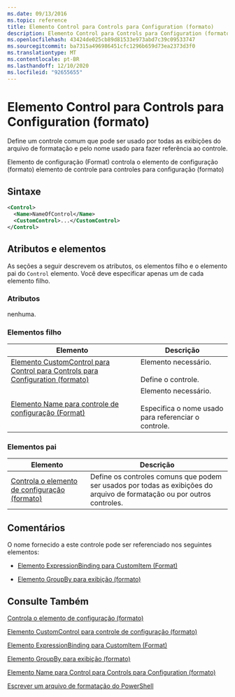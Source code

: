 ```yaml
---
ms.date: 09/13/2016
ms.topic: reference
title: Elemento Control para Controls para Configuration (formato)
description: Elemento Control para Controls para Configuration (formato)
ms.openlocfilehash: 43424de025cb89d81533e973abd7c39c09533747
ms.sourcegitcommit: ba7315a496986451cfc1296b659d73ea2373d3f0
ms.translationtype: MT
ms.contentlocale: pt-BR
ms.lasthandoff: 12/10/2020
ms.locfileid: "92655655"
---
```

# <a name="control-element-for-controls-for-configuration-format"></a>Elemento Control para Controls para Configuration (formato)

Define um controle comum que pode ser usado por todas as exibições do arquivo de formatação e pelo nome usado para fazer referência ao controle.

Elemento de configuração (Format) controla o elemento de configuração (formato) elemento de controle para controles para configuração (formato)

## <a name="syntax"></a>Sintaxe

```xml
<Control>
  <Name>NameOfControl</Name>
  <CustomControl>...</CustomControl>
</Control>
```

## <a name="attributes-and-elements"></a>Atributos e elementos

As seções a seguir descrevem os atributos, os elementos filho e o elemento pai do `Control` elemento. Você deve especificar apenas um de cada elemento filho.

### <a name="attributes"></a>Atributos

nenhuma.

### <a name="child-elements"></a>Elementos filho

|Elemento|Descrição|
|-------------|-----------------|
|[Elemento CustomControl para Control para Controls para Configuration (formato)](./customcontrol-element-for-control-for-controls-for-configuration-format.md)|Elemento necessário.<br /><br /> Define o controle.|
|[Elemento Name para controle de configuração (Format)](./name-element-for-control-for-controls-for-configuration-format.md)|Elemento necessário.<br /><br /> Especifica o nome usado para referenciar o controle.|

### <a name="parent-elements"></a>Elementos pai

|Elemento|Descrição|
|-------------|-----------------|
|[Controla o elemento de configuração (formato)](./controls-element-for-configuration-format.md)|Define os controles comuns que podem ser usados por todas as exibições do arquivo de formatação ou por outros controles.|

## <a name="remarks"></a>Comentários

O nome fornecido a este controle pode ser referenciado nos seguintes elementos:

- [Elemento ExpressionBinding para CustomItem (Format)](./expressionbinding-element-for-customitem-for-controls-for-configuration-format.md)

- [Elemento GroupBy para exibição (formato)](./groupby-element-for-view-format.md)

## <a name="see-also"></a>Consulte Também

[Controla o elemento de configuração (formato)](./controls-element-for-configuration-format.md)

[Elemento CustomControl para controle de configuração (formato)](./customcontrol-element-for-control-for-controls-for-configuration-format.md)

[Elemento ExpressionBinding para CustomItem (Format)](./expressionbinding-element-for-customitem-for-controls-for-configuration-format.md)

[Elemento GroupBy para exibição (formato)](./groupby-element-for-view-format.md)

[Elemento Name para Control para Controls para Configuration (formato)](./name-element-for-control-for-controls-for-configuration-format.md)

[Escrever um arquivo de formatação do PowerShell](./writing-a-powershell-formatting-file.md)
